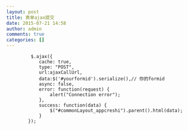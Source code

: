 ```yaml
---
layout: post
title: 表单ajax提交
date: 2015-07-21 14:58
author: admin
comments: true
categories: []
---
```

             $.ajax({
                cache: true,
                type: "POST",
                url:ajaxCallUrl,
                data:$('#yourformid').serialize(),// 你的formid
                async: false,
                error: function(request) {
                    alert("Connection error");
                },
                success: function(data) {
                    $("#commonLayout_appcreshi").parent().html(data);
                }
            });
